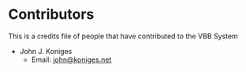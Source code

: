 Contributors
============

This is a credits file of people that have contributed to the VBB System

 * John J. Koniges
   * Email: john@koniges.net